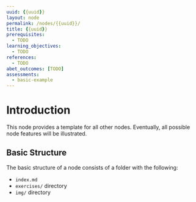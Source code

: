 ```yaml
---
uuid: {{uuid}}
layout: node
permalink: /nodes/{{uuid}}/
title: {{uuid}}
prerequisites:
  - TODO
learning_objectives:
  - TODO
references:
  - TODO
abet_outcomes: [TODO]
assessments:
  - basic-example
---
```


# Introduction

This node provides a template for all other nodes. Eventually, all
possible node features will be illustrated.

## Basic Structure

The basic structure of a node consists of a folder with
the following:

- `index.md`
- `exercises/` directory
- `img/` directory
